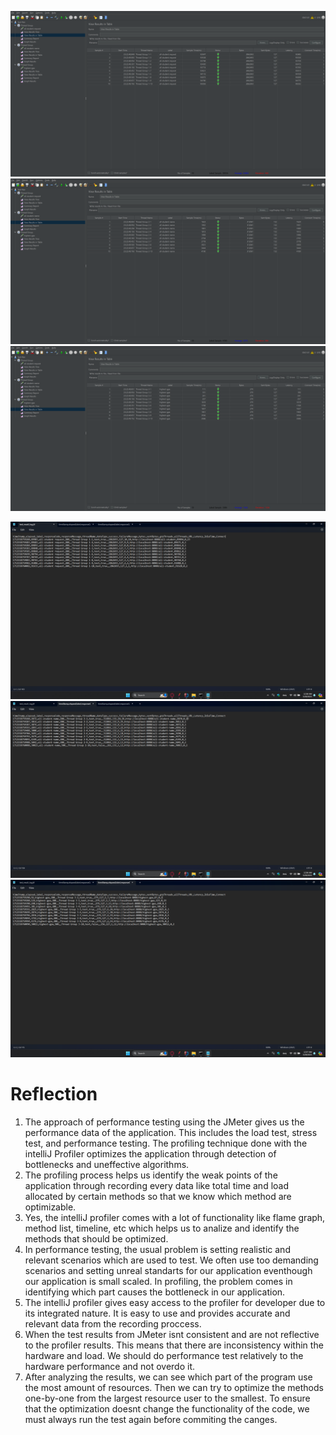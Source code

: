 ![All Student Result Table](https://github.com/austinsusanto/exercise-profiling/raw/main/images/all-student%20result%20table.png)
![All Student Name Result Table](https://github.com/austinsusanto/exercise-profiling/raw/main/images/all-student-name%20result%20table.png)
![Highest GPA Result Table](https://github.com/austinsusanto/exercise-profiling/raw/main/images/highest-gpa%20result%20table.png)

![All Student Log](https://github.com/austinsusanto/exercise-profiling/raw/main/images/all-student%20log.png)
![All Student Log](https://github.com/austinsusanto/exercise-profiling/raw/main/images/all-student-name%20log.png)
![Highest GPA Log](https://github.com/austinsusanto/exercise-profiling/raw/main/images/highest-gpa%20log.png)

# Reflection
1. The approach of performance testing using the JMeter gives us the performance data of the application. This includes the load test, stress test, and performance testing. The profiling technique done with the intelliJ Profiler optimizes the application through detection of bottlenecks and uneffective algorithms.
2. The profiling process helps us identify the weak points of the application through recording every data like total time and load allocated by certain methods so that we know which method are optimizable.
3. Yes, the intelliJ profiler comes with a lot of functionality like flame graph, method list, timeline, etc which helps us to analize and identify the methods that should be optimized.
4. In performance testing, the usual problem is setting realistic and relevant scenarios which are used to test. We often use too demanding scenarios and setting unreal standarts for our application eventhough our application is small scaled. In profiling, the problem comes in identifying which part causes the bottleneck in our application.
5. The intelliJ profiler gives easy access to the profiler for developer due to its integrated nature. It is easy to use and provides accurate and relevant data from the recording proccess.
6. When the test results from JMeter isnt consistent and are not reflective to the profiler results. This means that there are inconsistency within the hardware and load. We should do performance test relatively to the hardware performance and not overdo it.
7. After analyzing the results, we can see which part of the program use the most amount of resources. Then we can try to optimize the methods one-by-one from the largest resource user to the smallest. To ensure that the optimization doesnt change the functionality of the code, we must always run the test again before commiting the canges.
